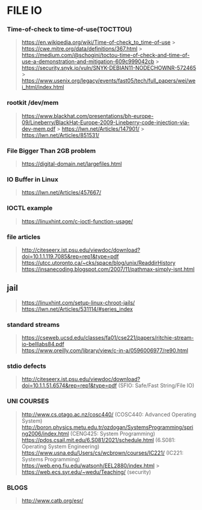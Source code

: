 # FILE IO

### Time-of-check to time-of-use(TOCTTOU)

> https://en.wikipedia.org/wiki/Time-of-check_to_time-of-use > https://cwe.mitre.org/data/definitions/367.html > https://medium.com/@schogini/toctou-time-of-check-and-time-of-use-a-demonstration-and-mitigation-609c999042cb > https://security.snyk.io/vuln/SNYK-DEBIAN11-NODECHOWNR-572465 > https://www.usenix.org/legacy/events/fast05/tech/full_papers/wei/wei_html/index.html

### rootkit /dev/mem

> https://www.blackhat.com/presentations/bh-europe-09/Lineberry/BlackHat-Europe-2009-Lineberry-code-injection-via-dev-mem.pdf > https://lwn.net/Articles/147901/ > https://lwn.net/Articles/851531/

### File Bigger Than 2GB problem

> https://digital-domain.net/largefiles.html

### IO Buffer in Linux

> https://lwn.net/Articles/457667/

### IOCTL example

> https://linuxhint.com/c-ioctl-function-usage/

### file articles

> http://citeseerx.ist.psu.edu/viewdoc/download?doi=10.1.1.119.7085&rep=rep1&type=pdf  
> https://utcc.utoronto.ca/~cks/space/blog/unix/ReaddirHistory  
> https://insanecoding.blogspot.com/2007/11/pathmax-simply-isnt.html

## jail

> https://linuxhint.com/setup-linux-chroot-jails/  
> https://lwn.net/Articles/531114/#series_index

### standard streams

> https://cseweb.ucsd.edu/classes/fa01/cse221/papers/ritchie-stream-io-belllabs84.pdf  
> https://www.oreilly.com/library/view/c-in-a/0596006977/re90.html

### stdio defects

> http://citeseerx.ist.psu.edu/viewdoc/download?doi=10.1.1.51.6574&rep=rep1&type=pdf (SFIO: Safe/Fast String/File IO)

### UNI COURSES

> http://www.cs.otago.ac.nz/cosc440/ (COSC440: Advanced Operating System)
> http://boron.physics.metu.edu.tr/ozdogan/SystemsProgramming/spring2006/index.html (CENG425: System Programming)
> https://pdos.csail.mit.edu/6.S081/2021/schedule.html (6.S081: Operating System Engineering)
> https://www.usna.edu/Users/cs/wcbrown/courses/IC221/ (IC221: Systems Programming)
> https://web.eng.fiu.edu/watsonh/EEL2880/index.html > https://web.ecs.syr.edu/~wedu/Teaching/ (security)

### BLOGS

> http://www.catb.org/esr/
